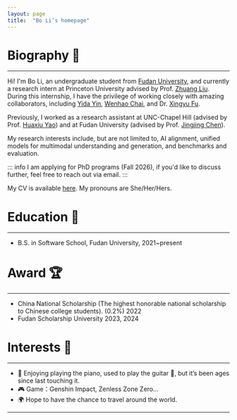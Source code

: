 ```yaml
---
layout: page
title:  "Bo Li‘s homepage"
---
```


Biography 🎒
======

* * *

Hi! I'm Bo Li, an undergraduate student from [Fudan University](https://www.fudan.edu.cn/), and currently a research intern at Princeton University advised by Prof. [Zhuang Liu](https://liuzhuang13.github.io/). During this internship, I have the privilege of working closely with amazing collaborators, including [Yida Yin](https://davidyyd.github.io/), [Wenhao Chai](https://wenhaochai.com/), and Dr. [Xingyu Fu](https://zeyofu.github.io/). 

Previously, I worked as a research assistant at UNC-Chapel Hill (advised by Prof. [Huaxiu Yao](https://www.huaxiuyao.io/)) and at Fudan University (advised by Prof. [Jingjing Chen](https://fvl.fudan.edu.cn/people/jingjingchen/)).

My research interests include, but are not limited to, AI alignment, unified models for multimodal understanding and generation, and benchmarks and evaluation.

::: info
I am applying for PhD programs (Fall 2026), if you'd like to discuss further, feel free to reach out via email.
:::

My CV is available [here](CV_BoLi.pdf). My pronouns are She/Her/Hers.

Education 📖
======

* * *
* B.S. in Software School, Fudan University, 2021~present

Award 🏆
======

* * *
* China National Scholarship (The highest honorable national scholarship to Chinese college students). (0.2%) 2022
* Fudan Scholarship University 2023, 2024

Interests 🌟
======

* * *
* 🎹 Enjoying playing the piano, used to play the guitar 🎸, but it’s been ages since last touching it.
* 🎮 Game：Genshin Impact, Zenless Zone Zero...
* 🌍 Hope to have the chance to travel around the world.

* * *
<script type="text/javascript" id="mapmyvisitors"
src="//mapmyvisitors.com/map.js?d=baX9pNejoGYXetBWrsY62rkpqQAtxyLoAHL5_EEhv_8&cl=ffffff&w=300">
</script>

